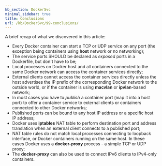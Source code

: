 ```yaml
---
kb_section: DockerSvc
minimal_sidebar: true
title: Conclusions
url: /kb/DockerSvc/99-conclusions/
---
```

A brief recap of what we discovered in this article:

* Every Docker container can start a TCP or UDP service on any port (the exception being containers using **host** network or no networking);
* The service ports SHOULD be declared as *exposed* ports in a Dockerfile, but don't have to be;
* Local processes on Docker host and all containers connected to the same Docker network can access the container services directly;
* External clients cannot access the container services directly unless the host advertises the IP prefix of the corresponding Docker network to the outside world, or if the container is using **macvlan** or **ipvlan**-based network;
* In most cases you have to *publish* a container port (map it into a host port) to offer a container service to external clients or containers connected to other Docker networks;
* Published ports can be bound to any host IP address or a specific host IP address;
* Docker uses **iptables** NAT table to perform destination port and address translation when an external client connects to a published port;
* NAT table rules do not match local processes connecting to loopback interface, or Docker containers running on the same host. In these cases Docker uses a **docker-proxy** process - a simple TCP or UDP proxy;
* The **docker-proxy** can also be used to connect IPv6 clients to IPv4-only containers.
